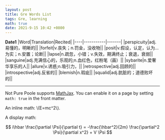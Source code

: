 ```yaml
---
layout: post
title: Gre Words List
tags: Gre, learning
math: true
date: 2021-9-15 10:42 +0800
---
```

**Date1**
|Word|Translation|Recited|
|----|-----------|-------|
|perspicuity|adj.易懂的，明晰的||
|forfeit|v.丧失；n.罚金，没收物||
|posit|v.假设，认定，认为...为实；n.安置；论断||
|lapse|n.疏忽，小错；v.失效，期满终止；衰退，衰弱||
|sanguine|adj.充满信心的，乐观的;n.血红色，红粉笔（画）||
|sybarite|n.爱奢华享乐的人||
|allure|v.诱惑;n.吸引力，||
|retrospective|adj.回顾的||
|introspective|adj.反省的||
|blemish|n.瑕疵||
|squalid|adj.肮脏的；道德败坏的||












------
Not Pure Poole supports [MathJax](https://www.mathjax.org/). You can enable it on a page by setting `math: true` in the front matter.

An inline math: \\\(E=mc^2\\\).

A display math:

$$
i\hbar \frac{\partial \Psi}{\partial t} = -\frac{\hbar^2}{2m}
\frac{\partial^2 \Psi}{\partial x^2} + V \Psi
$$
